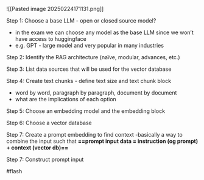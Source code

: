 ![[Pasted image 20250224171131.png]]

Step 1: Choose a base LLM - open or closed source model?
- in the exam we can choose any model as the base LLM since we won’t have access to huggingface
- e.g. GPT - large model and very popular in many industries

Step 2: Identify the RAG architecture (naïve, modular, advances, etc.) 

Step 3: List data sources that will be used for the vector database 

Step 4: Create text chunks - define text size and text chunk block 
- word by word, paragraph by paragraph, document by document
- what are the implications of each option

Step 5: Choose an embedding model and the embedding block

Step 6: Choose a vector database

Step 7: Create a prompt embedding to find context -basically a way to combine the input such that **==prompt input data = instruction (og prompt) + context (vector db)==**

Step 7: Construct prompt input

#flash 